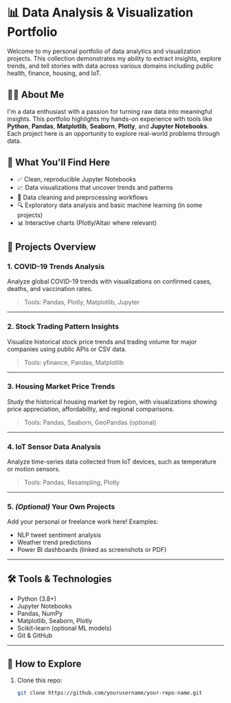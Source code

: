 # 📊 Data Analysis & Visualization Portfolio

Welcome to my personal portfolio of data analytics and visualization projects. This collection demonstrates my ability to extract insights, explore trends, and tell stories with data across various domains including public health, finance, housing, and IoT.

## 👨‍💻 About Me

I'm a data enthusiast with a passion for turning raw data into meaningful insights. This portfolio highlights my hands-on experience with tools like **Python**, **Pandas**, **Matplotlib**, **Seaborn**, **Plotly**, and **Jupyter Notebooks**. Each project here is an opportunity to explore real-world problems through data.

## 🧠 What You'll Find Here

- ✅ Clean, reproducible Jupyter Notebooks
- 📈 Data visualizations that uncover trends and patterns
- 🧼 Data cleaning and preprocessing workflows
- 🔍 Exploratory data analysis and basic machine learning (in some projects)
- 📊 Interactive charts (Plotly/Altair where relevant)

## 📁 Projects Overview

### 1. **COVID-19 Trends Analysis**
Analyze global COVID-19 trends with visualizations on confirmed cases, deaths, and vaccination rates.

> Tools: Pandas, Plotly, Matplotlib, Jupyter

---

### 2. **Stock Trading Pattern Insights**
Visualize historical stock price trends and trading volume for major companies using public APIs or CSV data.

> Tools: yfinance, Pandas, Matplotlib

---

### 3. **Housing Market Price Trends**
Study the historical housing market by region, with visualizations showing price appreciation, affordability, and regional comparisons.

> Tools: Pandas, Seaborn, GeoPandas (optional)

---

### 4. **IoT Sensor Data Analysis**
Analyze time-series data collected from IoT devices, such as temperature or motion sensors.

> Tools: Pandas, Resampling, Plotly

---

### 5. *(Optional)* Your Own Projects
Add your personal or freelance work here! Examples:
- NLP tweet sentiment analysis  
- Weather trend predictions  
- Power BI dashboards (linked as screenshots or PDF)

---

## 🛠 Tools & Technologies

- Python (3.8+)
- Jupyter Notebooks
- Pandas, NumPy
- Matplotlib, Seaborn, Plotly
- Scikit-learn (optional ML models)
- Git & GitHub

---

## 🚀 How to Explore

1. Clone this repo:
   ```bash
   git clone https://github.com/yourusername/your-repo-name.git
